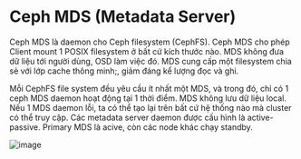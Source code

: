 # Ceph MDS (Metadata Server)

Ceph MDS là daemon cho Ceph filesystem (CephFS). Ceph MDS cho phép Client mount 1 POSIX filesystem ở bất cứ kích thước nào. MDS không đưa dữ liệu tới người dùng, OSD làm việc đó. MDS cung cấp một filesystem chia sẻ với lớp cache thông minh;, giảm đáng kể lượng đọc và ghi.

Mỗi CephFS file system đều yêu cầu ít nhất một MDS, và trong đó, chỉ có 1 ceph MDS daemon hoạt động tại 1 thời điểm. MDS không lưu dữ liệu local. Nếu 1 MDS daemon lỗi, ta có thể tạo lại trên bất cứ hệ thống nào mà cluster có thể truy cập. Các metadata server daemon được cấu hình là active-passive. Primary MDS là acive, còn các node khác chạy standby. 

![image](https://user-images.githubusercontent.com/83684068/128802314-2fed41ca-a800-4649-a745-4e75ca08ad58.png)
